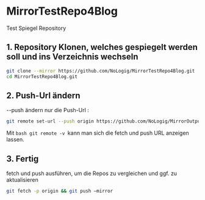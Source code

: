 
# MirrorTestRepo4Blog
Test Spiegel Repository 

## 1. Repository Klonen, welches gespiegelt werden soll und ins Verzeichnis wechseln
```bash
git clone --mirror https://github.com/NoLogig/MirrorTestRepo4Blog.git 
cd MirrorTestRepo4Blog.git
```

## 2. Push-Url ändern 
--push ändern nur die Push-Url :
```bash
git remote set-url --push origin https://github.com/NoLogig/MirrorOutputRepo4Blog.git
```
Mit ```bash git remote -v ```kann man sich die fetch und push URL anzeigen lassen.

## 3. Fertig
fetch und push ausführen, um die Repos zu vergleichen und ggf. zu aktualisieren 
```bash
git fetch -p origin && git push –mirror
```
